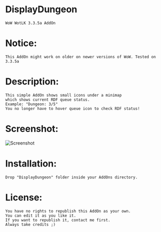 # DisplayDungeon
    WoW WotLK 3.3.5a AddOn

# Notice:
    This AddOn might work on older on newer versions of WoW. Tested on 3.3.5a

# Description:
    This simple AddOn shows small icons under a minimap
    which shows current RDF queue status.
    Example: "Dungeon: 3/5"
    You no longer have to hover queue icon to check RDF status!

# Screenshot:
![Screenshot](https://i.imgur.com/J6jCcHs.png)

# Installation:
    Drop "DisplayDungeon" folder inside your AddOns directory.

# License:
    You have no rights to republish this AddOn as your own.
    You can edit it as you like it.
    If you want to republish it, contact me first.
    Always take credits ;)
